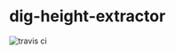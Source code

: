 # dig-height-extractor
![travis ci](https://travis-ci.org/usc-isi-i2/dig-height-extractor.svg?branch=master)
